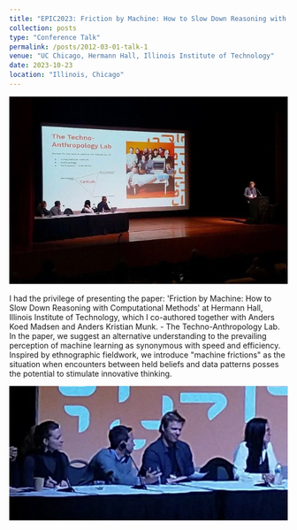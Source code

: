 ```yaml
---
title: "EPIC2023: Friction by Machine: How to Slow Down Reasoning with Computational Methods"
collection: posts
type: "Conference Talk"
permalink: /posts/2012-03-01-talk-1
venue: "UC Chicago, Hermann Hall, Illinois Institute of Technology"
date: 2023-10-23
location: "Illinois, Chicago"
---
```


![Conference](/images/Epic2-646.jpg)

I had the privilege of presenting the paper: 'Friction by Machine: How to Slow Down Reasoning with Computational Methods' at Hermann Hall, Illinois Institute of Technology, which I co-authored together with Anders Koed Madsen and Anders Kristian Munk. - The Techno-Anthropology Lab.
In the paper, we suggest an alternative understanding to the prevailing perception of machine learning as synonymous with speed and efficiency. Inspired by ethnographic fieldwork, we introduce "machine frictions" as the situation when encounters between held beliefs and data patterns posses the potential to stimulate innovative thinking. 

![Conference](/images/gas.jpg)
